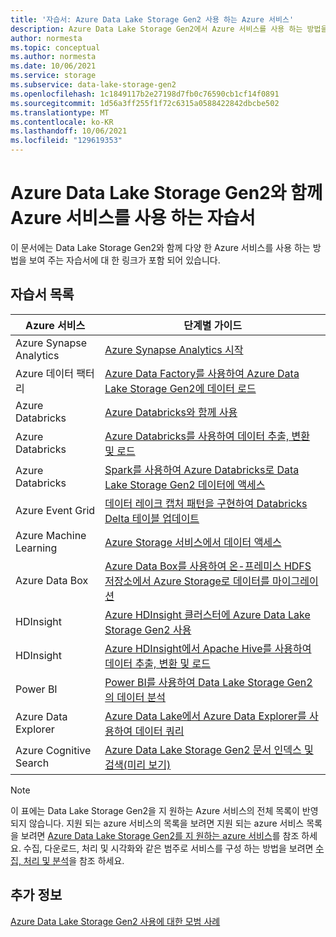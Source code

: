 ```yaml
---
title: '자습서: Azure Data Lake Storage Gen2 사용 하는 Azure 서비스'
description: Azure Data Lake Storage Gen2에서 Azure 서비스를 사용 하는 방법을 배우는 데 도움이 되는 자습서를 찾아보세요.
author: normesta
ms.topic: conceptual
ms.author: normesta
ms.date: 10/06/2021
ms.service: storage
ms.subservice: data-lake-storage-gen2
ms.openlocfilehash: 1c1849117b2e27198d7fb0c76590cb1cf14f0891
ms.sourcegitcommit: 1d56a3ff255f1f72c6315a0588422842dbcbe502
ms.translationtype: MT
ms.contentlocale: ko-KR
ms.lasthandoff: 10/06/2021
ms.locfileid: "129619353"
---
```

# <a name="tutorials-that-use-azure-services-with-azure-data-lake-storage-gen2"></a>Azure Data Lake Storage Gen2와 함께 Azure 서비스를 사용 하는 자습서

이 문서에는 Data Lake Storage Gen2와 함께 다양 한 Azure 서비스를 사용 하는 방법을 보여 주는 자습서에 대 한 링크가 포함 되어 있습니다.

## <a name="list-of-tutorials"></a>자습서 목록

| Azure 서비스 | 단계별 가이드 |
|---------------|-------------------|
| Azure Synapse Analytics | [Azure Synapse Analytics 시작](../../synapse-analytics/get-started.md) |
| Azure 데이터 팩터리 | [Azure Data Factory를 사용하여 Azure Data Lake Storage Gen2에 데이터 로드](../../data-factory/load-azure-data-lake-storage-gen2.md) |
| Azure Databricks | [Azure Databricks와 함께 사용](https://docs.azuredatabricks.net/data/data-sources/azure/azure-datalake-gen2.html) |
| Azure Databricks | [Azure Databricks를 사용하여 데이터 추출, 변환 및 로드](/azure/databricks/scenarios/databricks-extract-load-sql-data-warehouse) |
| Azure Databricks | [Spark를 사용하여 Azure Databricks로 Data Lake Storage Gen2 데이터에 액세스](data-lake-storage-use-databricks-spark.md)|
| Azure Event Grid | [데이터 레이크 캡처 패턴을 구현하여 Databricks Delta 테이블 업데이트](data-lake-storage-events.md) |
| Azure Machine Learning | [Azure Storage 서비스에서 데이터 액세스](../../machine-learning/how-to-access-data.md) |
| Azure Data Box | [Azure Data Box를 사용하여 온-프레미스 HDFS 저장소에서 Azure Storage로 데이터를 마이그레이션](data-lake-storage-migrate-on-premises-hdfs-cluster.md) |
| HDInsight | [Azure HDInsight 클러스터에 Azure Data Lake Storage Gen2 사용](../../hdinsight/hdinsight-hadoop-use-data-lake-storage-gen2.md) |
| HDInsight | [Azure HDInsight에서 Apache Hive를 사용하여 데이터 추출, 변환 및 로드](data-lake-storage-tutorial-extract-transform-load-hive.md) |
| Power BI | [Power BI를 사용하여 Data Lake Storage Gen2의 데이터 분석](/power-query/connectors/datalakestorage) |
| Azure Data Explorer | [Azure Data Lake에서 Azure Data Explorer를 사용하여 데이터 쿼리](/azure/data-explorer/data-lake-query-data) |
| Azure Cognitive Search | [Azure Data Lake Storage Gen2 문서 인덱스 및 검색(미리 보기)](../../search/search-howto-index-azure-data-lake-storage.md) |

> [!NOTE]
> 이 표에는 Data Lake Storage Gen2을 지 원하는 Azure 서비스의 전체 목록이 반영 되지 않습니다. 지원 되는 azure 서비스의 목록을 보려면 지원 되는 azure 서비스 목록을 보려면 [Azure Data Lake Storage Gen2를 지 원하는 azure 서비스](data-lake-storage-supported-azure-services.md)를 참조 하세요. 수집, 다운로드, 처리 및 시각화와 같은 범주로 서비스를 구성 하는 방법을 보려면 [수집, 처리 및 분석](data-lake-storage-data-scenarios.md#ingest-process-and-analyze)을 참조 하세요.

## <a name="see-also"></a>추가 정보

[Azure Data Lake Storage Gen2 사용에 대한 모범 사례](data-lake-storage-best-practices.md)
